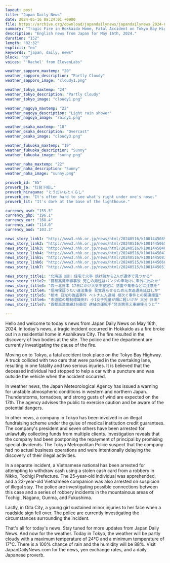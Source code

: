 ```yaml
---
layout: post
title: "Japan Daily News"
date: 2024-05-16 08:24:01 +0900
file: https://archive.org/download/japandailynews/japandailynews_2024-05-16.mp3
summary: "Tragic Fire in Hokkaido Home, Fatal Accident on Tokyo Bay Highway, & more…"
description: "English news from Japan for May 16th, 2024."
duration: "152"
length: "02:32"
explicit: "no"
keywords: "japan, daily, news"
block: "no"
voices: "'Rachel' from ElevenLabs"

weather_sapporo_maxtemp: "20"
weather_sapporo_description: "Partly Cloudy"
weather_sapporo_image: "cloudy1.png"

weather_tokyo_maxtemp: "24"
weather_tokyo_description: "Partly Cloudy"
weather_tokyo_image: "cloudy1.png"

weather_nagoya_maxtemp: "22"
weather_nagoya_description: "Light rain shower"
weather_nagoya_image: "rainy1.png"

weather_osaka_maxtemp: "18"
weather_osaka_description: "Overcast"
weather_osaka_image: "cloudy3.png"

weather_fukuoka_maxtemp: "19"
weather_fukuoka_description: "Sunny"
weather_fukuoka_image: "sunny.png"

weather_naha_maxtemp: "22"
weather_naha_description: "Sunny"
weather_naha_image: "sunny.png"

proverb_id: "65"
proverb_ja: "灯台下暗し"
proverb_hiragana: "とうだいもとくらし"
proverb_en: "It's often hard to see what's right under one's nose."
proverb_lit: "It's dark at the base of the lighthouse."

currency_usd: "155.5"
currency_gbp: "196.1"
currency_eur: "168.4"
currency_cad: "114.0"
currency_aud: "103.3"

news_story_link1: "http://www3.nhk.or.jp/news/html/20240516/k10014450891000.html"
news_story_link2: "http://www3.nhk.or.jp/news/html/20240516/k10014450651000.html"
news_story_link3: "http://www3.nhk.or.jp/news/html/20240516/k10014450481000.html"
news_story_link4: "http://www3.nhk.or.jp/news/html/20240516/k10014450471000.html"
news_story_link5: "http://www3.nhk.or.jp/news/html/20240516/k10014450831000.html"
news_story_link6: "http://www3.nhk.or.jp/news/html/20240515/k10014450681000.html"
news_story_link7: "http://www3.nhk.or.jp/news/html/20240515/k10014450511000.html"

news_story_title1: "北海道 旭川 住宅で火事 焼け跡から2人が遺体で見つかる"
news_story_title2: "首都高湾岸線事故 死亡の男性はパンクの車助けに車外に出たか"
news_story_title3: "西～北日本 17日にかけ大気不安定に 落雷や竜巻などに注意を"
news_story_title4: "信用保証うたい違法集金 発覚遅らせるため元本返還先延ばしか"
news_story_title5: "栃木 日光の強盗事件 ベトナム人逮捕 相次ぐ事件との関連捜査"
news_story_title6: "市道脇の規制標識倒れ 小1女子児童が顔に軽いけが 大分 日田"
news_story_title7: "首都高湾岸線3台衝突 逮捕の運転手“発炎筒見え車線移ろうと”"

---
```


Hello and welcome to today's news from Japan Daily News on May 16th, 2024. In today's news, a tragic incident occurred in Hokkaido as a fire broke out in a residential home in Asahikawa City. The fire resulted in the discovery of two bodies at the site. The police and fire department are currently investigating the cause of the fire.

Moving on to Tokyo, a fatal accident took place on the Tokyo Bay Highway. A truck collided with two cars that were parked in the overtaking lane, resulting in one fatality and two serious injuries. It is believed that the deceased individual had stopped to help a car with a puncture and was outside the vehicle when the accident occurred.

In weather news, the Japan Meteorological Agency has issued a warning for unstable atmospheric conditions in western and northern Japan. Thunderstorms, tornadoes, and strong gusts of wind are expected on the 17th. The agency advises the public to exercise caution and be aware of the potential dangers.

In other news, a company in Tokyo has been involved in an illegal fundraising scheme under the guise of medical institution credit guarantees. The company's president and seven others have been arrested for unlawfully collecting funds from multiple clients. Investigation reveals that the company had been postponing the repayment of principal by promising special dividends. The Tokyo Metropolitan Police suspect that the company had no actual business operations and were intentionally delaying the discovery of their illegal activities.

In a separate incident, a Vietnamese national has been arrested for attempting to withdraw cash using a stolen cash card from a robbery in Nikko, Tochigi Prefecture. The 25-year-old individual was apprehended, and a 23-year-old Vietnamese companion was also arrested on suspicion of illegal stay. The police are investigating possible connections between this case and a series of robbery incidents in the mountainous areas of Tochigi, Nagano, Gunma, and Fukushima.

Lastly, in Oita City, a young girl sustained minor injuries to her face when a roadside sign fell over. The police are currently investigating the circumstances surrounding the incident.

That's all for today's news. Stay tuned for more updates from Japan Daily News. And now for the weather. Today in Tokyo, the weather will be partly cloudy with a maximum temperature of 24°C and a minimum temperature of 17°C. There is a 100% chance of rain and the humidity will be 88%.  Visit JapanDailyNews.com for the news, yen exchange rates, and a daily Japanese proverb.
